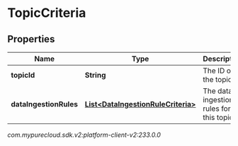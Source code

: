 # TopicCriteria


## Properties

| Name | Type | Description | Notes |
| ------------ | ------------- | ------------- | ------------- |
| **topicId** | **String** | The ID of the topic. |  |
| **dataIngestionRules** | [**List&lt;DataIngestionRuleCriteria&gt;**](DataIngestionRuleCriteria) | The data ingestion rules for this topic. |  |




_com.mypurecloud.sdk.v2:platform-client-v2:233.0.0_
